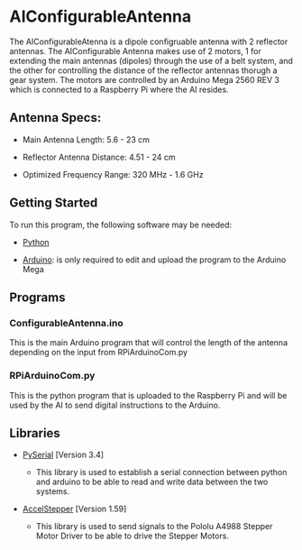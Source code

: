 # AIConfigurableAntenna
The AIConfigurableAtenna is a dipole configruable antenna with 2 reflector antennas. The AIConfigurable Antenna makes use of 2 motors, 1 for extending the main antennas (dipoles) through the use of a belt system, and the other for controlling the distance of the reflector antennas thorugh a gear system. The motors are controlled by an Arduino Mega 2560 REV 3 which is connected to a Raspberry Pi where the AI resides. 

## Antenna Specs:
- Main Antenna Length: 5.6 - 23 cm

- Reflector Antenna Distance: 4.51 - 24 cm

- Optimized Frequency Range: 320 MHz - 1.6 GHz

## Getting Started

To run this program, the following software may be needed:

- [Python](https://www.python.org/downloads/)

- [Arduino](https://www.arduino.cc/en/main/software): is only required to edit and upload the program to the Arduino Mega

## Programs
### ConfigurableAntenna.ino
This is the main Arduino program that will control the length of the antenna depending on the input from RPiArduinoCom.py

### RPiArduinoCom.py
This is the python program that is uploaded to the Raspberry Pi and will be used by the AI to send digital instructions to the Arduino.

## Libraries
- [PySerial](https://pypi.org/project/pyserial/) [Version 3.4]
  - This library is used to establish a serial connection between python and arduino to be able to read and write data between the two systems.
  
- [AccelStepper](https://www.airspayce.com/mikem/arduino/AccelStepper/) [Version 1.59] 
  - This library is used to send signals to the Pololu A4988 Stepper Motor Driver to be able to drive the Stepper Motors.
